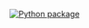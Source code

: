 [![Python package](https://github.com/ThanhTNV/face-reveal/actions/workflows/python-package.yml/badge.svg)](https://github.com/ThanhTNV/face-reveal/actions/workflows/python-package.yml)
